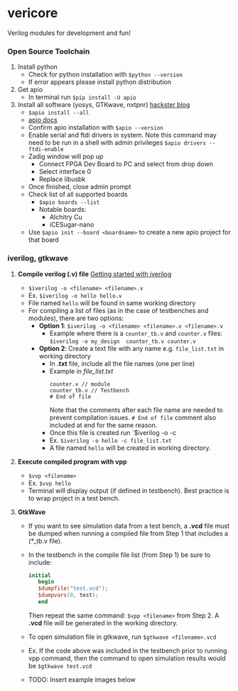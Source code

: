 # vericore
Verilog modules for development and fun!


### Open Source Toolchain

1. Install python
   - Check for python installation with `$python --version`
   - If error appears please install python distribution
2. Get apio
   - In terminal run `$pip install -U apio`
3. Install all software (yosys, GTKwave, nxtpnr) [hackster blog](https://www.hackster.io/dshardan007/getting-started-with-opensource-fpga-tool-chain-apio-yosys-5ce38a)
   - `$apio install --all`
   - [apio docs](https://apiodoc.readthedocs.io/en/stable/source/quick_start.html)
   - Confirm apio installation with `$apio --version`
   - Enable serial and ftdi drivers in system. Note this command may need to be run in a shell with admin privileges `$apio drivers --ftdi-enable`
   - Zadig window will pop up
     - Connect FPGA Dev Board to PC and select from drop down
     - Select interface 0
     - Replace libusbk
   - Once finished, close admin prompt
   - Check list of all supported boards
     - `$apio boards --list`
     - Notable boards:
       - Alchitry Cu
       - iCESugar-nano
   - Use `$apio init --board <boardname>` to create a new apio project for that board

### iverilog, gtkwave
1. **Compile verilog (.v) file** [Getting started with iverilog](https://steveicarus.github.io/iverilog/usage/getting_started.html)
   - `$iverilog -o <filename> <filename>.v`
   - Ex. `$iverilog -o hello hello.v`
   - File named `hello` will be found in same working directory
   - For compiling a list of files (as in the case of testbenches and modules), there are two options:
     - **Option 1**: `$iverilog -o <filename> <filename>.v <filename>.v`
       - Example where there is a `counter_tb.v` and `counter.v` files: `$iverilog -o my_design  counter_tb.v counter.v`
     - **Option 2**: Create a text file with any name e.g. `file_list.txt` in working directory
       - In **.txt** file, include all the file names (one per line)
       - Example in *file_list.txt*
            ```
            counter.v // module
            counter_tb.v // Testbench 
            # End of file
            ```
            Note that the comments after each file name are needed to prevent compilation issues. `# End of file` comment also included at end for the same reason.
        - Once this file is created run `$iverilog -o <filename> -c <txtfilename>
        - Ex. `$iverilog -o hello -c file_list.txt`
        - A file named `hello` will be created in working directory.

2. **Execute compiled program with vpp**
   - `$vvp <filename>`
   -  Ex. `$vvp hello`
   -  Terminal will display output (if defined in testbench). Best practice is to wrap project in a test bench.
3. **GtkWave**
   - If you want to see simulation data from a test bench, a **.vcd** file must be dumped when running a compiled file from Step 1 that includes a (*_tb.v file).
   - In the testbench in the compile file list (from Step 1) be sure to include:
     ```verilog
     initial
        begin
        $dumpfile("test.vcd");
        $dumpvars(0, test);
        end
        ```
        Then repeat the same command: `$vpp <filename>` from Step 2. A **.vcd** file will be generated in the working directory.

    - To open simulation file in gtkwave, run `$gtkwave <filename>.vcd`
    - Ex. If the code above was included in the testbench prior to running vpp command, then the command to open simulation results would be `$gtkwave test.vcd`
    - TODO: Insert example images below